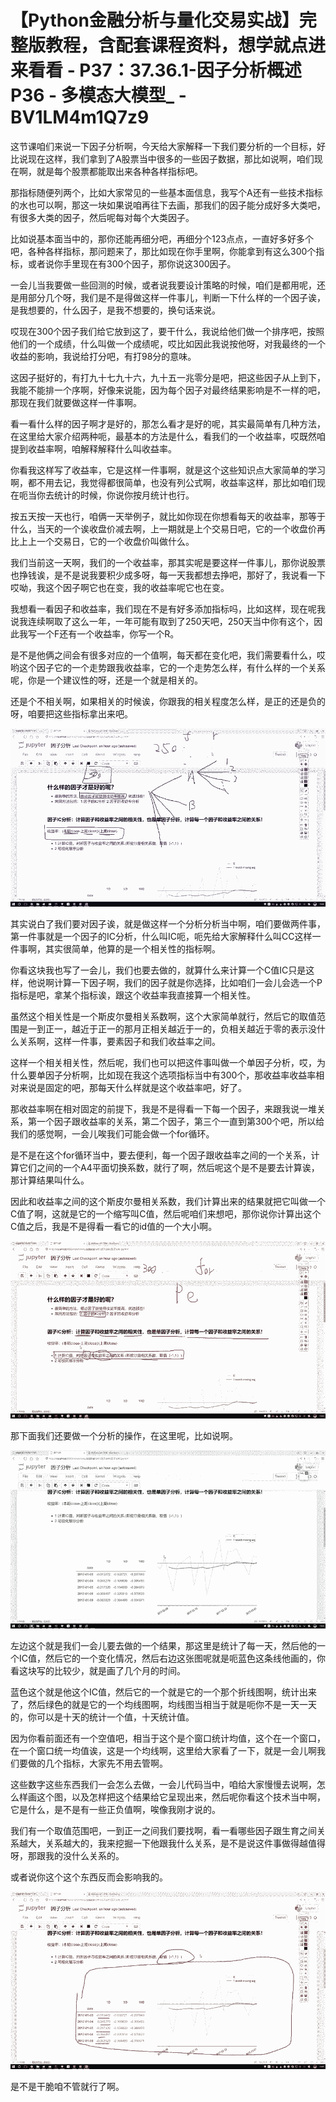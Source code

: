 # 【Python金融分析与量化交易实战】完整版教程，含配套课程资料，想学就点进来看看 - P37：37.36.1-因子分析概述P36 - 多模态大模型_ - BV1LM4m1Q7z9

这节课咱们来说一下因子分析啊，今天给大家解释一下我们要分析的一个目标，好比说现在这样，我们拿到了A股票当中很多的一些因子数据，那比如说啊，咱们现在啊，就是每个股票都能取出来各种各样指标吧。

那指标随便列两个，比如大家常见的一些基本面信息，我写个A还有一些技术指标的水也可以啊，那这一块如果说咱再往下去画，那我们的因子能分成好多大类吧，有很多大类的因子，然后呢每对每个大类因子。

比如说基本面当中的，那你还能再细分吧，再细分个123点点，一直好多好多个吧，各种各样指标，那问题来了，那比如现在你手里啊，你能拿到有这么300个指标，或者说你手里现在有300个因子，那你说这300因子。

一会儿当我要做一些回测的时候，或者说我要设计策略的时候，咱们是都用呢，还是用部分几个呀，我们是不是得做这样一件事儿，判断一下什么样的一个因子诶，是我想要的，什么因子，是我不想要的，换句话来说。

哎现在300个因子我们给它放到这了，要干什么，我说给他们做一个排序吧，按照他们的一个成绩，什么叫做一个成绩呢，哎比如因此我说按他呀，对我最终的一个收益的影响，我说给打分吧，有打98分的意味。

这因子挺好的，有打九十七九十六，九十五一兆零分是吧，把这些因子从上到下，我能不能排一个序啊，好像来说能，因为每个因子对最终结果影响是不一样的吧，那现在我们就要做这样一件事啊。

看一看什么样的因子啊才是好的，那怎么看才是好的呢，其实最简单有几种方法，在这里给大家介绍两种呃，最基本的方法是什么，看我们的一个收益率，哎既然咱提到收益率啊，咱解释解释什么叫收益率。

你看我这样写了收益率，它是这样一件事啊，就是这个这些知识点大家简单的学习啊，都不用去记，我觉得都很简单，也没有列公式啊，收益率这样，那比如咱们现在呃当你去统计的时候，你说你按月统计也行。

按五天按一天也行，咱俩一天举例子，就比如你现在你想看每天的收益率，那等于什么，当天的一个诶收盘价减去啊，上一期就是上个交易日吧，它的一个收盘价再比上上一个交易日，它的一个收盘价叫做什么。

我们当前这一天啊，我们的一个收益率，那其实呢是要这样一件事儿，那你说股票也挣钱诶，是不是说我要积少成多呀，每一天我都想去挣吧，那好了，我说看一下哎呦，我这个因子啊它也在变，我的收益率呢它也在变。

我想看一看因子和收益率，我们现在不是有好多添加指标吗，比如这样，现在呢我说我连续啊取了这么一年，一年可能有取到了250天吧，250天当中你有这个，因此我写一个F还有一个收益率，你写一个R。

是不是他俩之间会有很多对应的一个值啊，每天都在变化吧，我们需要看什么，哎哟这个因子它的一个走势跟我收益率，它的一个走势怎么样，有什么样的一个关系呢，你是一个建议性的呀，还是一个就是相关的。

还是个不相关啊，如果相关的时候诶，你跟我的相关程度怎么样，是正的还是负的呀，咱要把这些指标拿出来吧。

![](img/9f2044481663607d631d384fee0cf45d_1.png)

其实说白了我们要对因子诶，就是做这样一个分析分析当中啊，咱们要做两件事，第一件事就是一个因子的IC分析，什么叫IC呃，呃先给大家解释什么叫CC这样一件事啊，其实很简单，他算的是一个相关性的指标啊。

你看这块我也写了一会儿，我们也要去做的，就算什么来计算一个C值IC只是这样，他说啊计算一下因子啊，我们的因子就是你选择，比如咱们一会儿会选一个P指标是吧，拿某个指标诶，跟这个收益率我直接算一个相关性。

虽然这个相关性是一个斯皮尔曼相关系数啊，这个大家简单就行，然后它的取值范围是一到正一，越近于正一的那月正相关越近于一的，负相关越近于零的表示没什么关系啊，这样一件事，要素因子和我们收益率之间。

这样一个相关相关性，然后呢，我们也可以把这件事叫做一个单因子分析，哎，为什么要单因子分析啊，比如现在我这个选项指标当中有300个，那收益率收益率相对来说是固定的吧，那每天什么样就是这个收益率吧，好了。

那收益率啊在相对固定的前提下，我是不是得看一下每一个因子，来跟我说一堆关系，第一个因子跟收益率的关系，第二个因子，第三个一直到第300个吧，所以给我们的感觉啊，一会儿唉我们可能会做一个for循环。

是不是在这个for循环当中，要去便利，每一个因子跟收益率之间的一个关系，计算它们之间的一个A4平面切换系数，就行了啊，然后呢这个是不是要去计算诶，那计算结果叫什么。

因此和收益率之间的这个斯皮尔曼相关系数，我们计算出来的结果就把它叫做一个C值了啊，这就是它的一个缩写叫C值，然后呢咱们来想吧，那你说你计算出这个C值之后，我是不是得看一看它的id值的一个大小啊。



![](img/9f2044481663607d631d384fee0cf45d_3.png)

那下面我们还要做一个分析的操作，在这里呢，比如说啊。

![](img/9f2044481663607d631d384fee0cf45d_5.png)

左边这个就是我们一会儿要去做的一个结果，那这里是统计了每一天，然后他的一个IC值，然后它的一个变化情况，然后右边这张图呢就是呃蓝色这条线他画的，你看这块写的比较少，就是画了几个月的时间。

蓝色这个就是他这个IC值，然后它的一个就是它的一个那个折线图啊，统计出来了，然后绿色的就是它的一个均线图啊，均线图当相当于就是呃你不是一天一天的，你可以是十天的统计一个值，十天统计值。

因为你看前面还有一个空值吧，相当于这个是个窗口统计均值，这个在一个窗口，在一个窗口统一均值诶，这是一个均线啊，这里给大家看了一下，就是一会儿啊我们要做的几个指标，大家先不用去管啊。

这些数字这些东西我们一会怎么去做，一会儿代码当中，咱给大家慢慢去说啊，怎么样画这个图，以及怎样把这个结果给它呈现出来，然后呢你看这个技术当中啊，它是什么，是不是有一些正负值啊，唉像我刚才说的。

我们有一个取值范围吧，一到正一之间我们要找啊，看一看哪些因子跟生育之间关系越大，关系越大的，我来挖掘一下他跟我什么关系，是不是说这件事做得越值得呀，那跟我的没什么关系的。

或者说你这个这个东西反而会影响我的。

![](img/9f2044481663607d631d384fee0cf45d_7.png)

是不是干脆咱不管就行了啊。